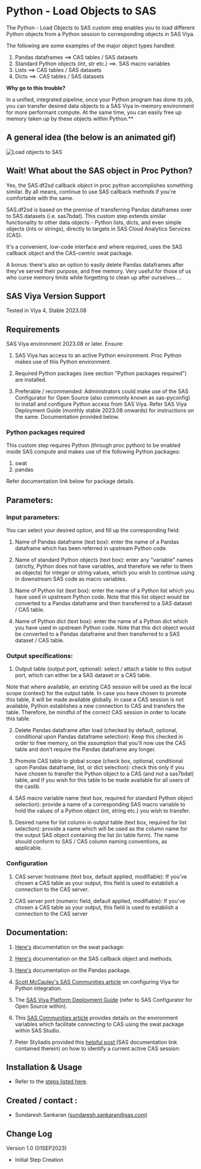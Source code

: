 # Python - Load Objects to SAS

The Python - Load Objects to SAS custom step enables you to load different Python objects from a Python session to corresponding objects in SAS Viya.

The following are some examples of the major object types handled:

1.  Pandas dataframes                                        ==>     CAS tables / SAS datasets 
2.  Standard Python objects (int, str etc.)        ==>.    SAS macro variables
3.  Lists                                                                  ==>     CAS tables / SAS datasets
4.  Dicts                                                                 ==>.    CAS tables / SAS datasets

**Why go to this trouble?**  

In a unified, integrated pipeline, once your Python program has done its job,  you can transfer desired data objects to a SAS Viya in-memory environment for more performant compute.  At the same time, you can easily free up memory taken up by these objects within Python.**


## A general idea (the below is an animated gif)

![Load objects to SAS](./img/Python%20-%20Load%20Objects%20to%20SAS.gif)

## Wait!  What about the SAS object in Proc Python? 

Yes, the SAS.df2sd callback object in proc python accomplishes something similar.  By all means, continue to use SAS callback methods if you're comfortable with the same.  

SAS.df2sd is based on the premise of transferring Pandas dataframes over to SAS datasets (i.e. sas7bdat).  This custom step extends similar functionality to other data objects - Python lists, dicts, and even simple objects (ints or strings), directly to targets in SAS Cloud Analytics Services (CAS).

It's a convenient, low-code interface and where required, uses the SAS callback object and the CAS-centric swat package.

A bonus: there's also an option to easily delete Pandas dataframes after they've served their purpose, and free memory.  Very useful for those of us who curse memory limits while forgetting to clean up after ourselves....


## SAS Viya Version Support
Tested in Viya 4, Stable 2023.08


## Requirements

SAS Viya environment 2023.08 or later.  Ensure:

1. SAS Viya has access to an active Python environment.  Proc Python makes use of this Python environment.

2. Required Python packages (see section "Python packages required") are installed.

3. Preferable / recommended:  Administrators could make use of the SAS Configurator for Open Source (also commonly known as sas-pyconfig) to install and configure Python access from SAS Viya.  Refer SAS Viya Deployment Guide (monthly stable 2023.08 onwards) for instructions on the same. Documentation provided below.


### Python packages required

This custom step requires Python (through proc python)  to be enabled inside SAS compute and makes use of the following Python packages: 

1. swat
2. pandas

Refer documentation link below for package details.

## Parameters:

### Input parameters:

You can select your desired option, and fill up the corresponding field:

1. Name of Pandas dataframe (text box): enter the name of a Pandas dataframe which has been referred in upstream Python code.

2. Name of standard Python objects (text box): enter any "variable" names (strictly, Python does not have variables, and therefore we refer to them as objects) for integer or string values, which you wish to continue using in downstream SAS code as macro variables.

3. Name of Python list (text box): enter the name of a Python list which you have used in upstream Python code.  Note that this list object would be converted to a Pandas dataframe and then transferred to a SAS dataset / CAS table.

4. Name of Python dict (text box): enter the name of a Python dict which you have used in upstream Python code.  Note that this dict object would be converted to a Pandas dataframe and then transferred to a SAS dataset / CAS table.


### Output specifications:

1. Output table (output port, optional):  select / attach a table to this output port, which can either be a SAS dataset or a CAS table.

Note that where available, an existing CAS session will be used as the local scope (context) for the output table.  In case you have chosen to promote this table, it will be made available globally.  In case a CAS session is not available, Python establishes a new connection to CAS and transfers the table.  Therefore, be mindful of the correct CAS session in order to locate this table. 

2. Delete Pandas dataframe after load (checked by default, optional, conditional upon Pandas dataframe selection):  Keep this checked in order to free memory, on the assumption that you'll now use the CAS table and don't require the Pandas dataframe any longer.

3. Promote CAS table to global scope (check box, optional, conditional upon Pandas dataframe, list, or dict selection):  check this only if you have chosen to transfer the Python object to a CAS (and not a sas7bdat) table,  and if you wish for this table to be made available for all users of the caslib.

4. SAS macro variable name (text box, required for standard Python object selection): provide a name of a corresponding SAS macro variable to hold the values of a Python object (int, string etc.) you wish to transfer.

5. Desired name for list column in output table (text box, required for list selection): provide a name which will be used as the column name for the output SAS object containing the list (in table form).  The name should conform to SAS / CAS column naming conventions, as applicable.

### Configuration 

1. CAS server hostname (text box, default applied, modifiable): If you've chosen a CAS table as your output, this field is used to establish a connection to the CAS server.

2. CAS server port (numeric field, default applied, modifiable): If you've chosen a CAS table as your output, this field is used to establish a connection to the CAS server


## Documentation:

1. [Here's](https://sassoftware.github.io/python-swat/) documentation on the swat package: 

2. [Here's](https://go.documentation.sas.com/doc/da/pgmsascdc/default/proc/p0z7ahqmabxu6kn193kdojjhc477.htm) documentation on the SAS callback object and methods.  

3. [Here's](https://pypi.org/project/pandas/) documentation on the Pandas package. 

4. [Scott McCauley's SAS Communities article](https://communities.sas.com/t5/SAS-Communities-Library/Configuring-SAS-Viya-for-Python-Integration/ta-p/847459) on configuring Viya for Python integration.

5. The [SAS Viya Platform Deployment Guide](https://go.documentation.sas.com/doc/en/itopscdc/default/itopssr/p1n66p7u2cm8fjn13yeggzbxcqqg.htm?fromDefault=#p19cpvrrjw3lurn135ih46tjm7oi) (refer to SAS Configurator for Open Source within). 

6. This [SAS Communities article](https://communities.sas.com/t5/SAS-Communities-Library/Hotwire-your-SWAT-inside-SAS-Studio/ta-p/835956) provides details on the environment variables which facilitate connecting to CAS using the swat package within SAS Studio. 

7. Peter Styliadis provided this [helpful post ](https://communities.sas.com/t5/SAS-Viya/Programmatically-detect-an-active-CAS-session/m-p/890914#M1985) (SAS documentation link contained therein) on how to identify a current active CAS session: 


## Installation & Usage
- Refer to the [steps listed here](https://github.com/sassoftware/sas-studio-custom-steps#getting-started---making-a-custom-step-from-this-repository-available-in-sas-studio).


## Created / contact : 

- Sundaresh Sankaran (sundaresh.sankaran@sas.com)


## Change Log

Version 1.0 (01SEP2023) 
* Initial Step Creation

